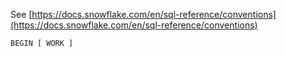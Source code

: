 See [https://docs.snowflake.com/en/sql-reference/conventions](https://docs.snowflake.com/en/sql-reference/conventions)
```
BEGIN [ WORK ]
```
